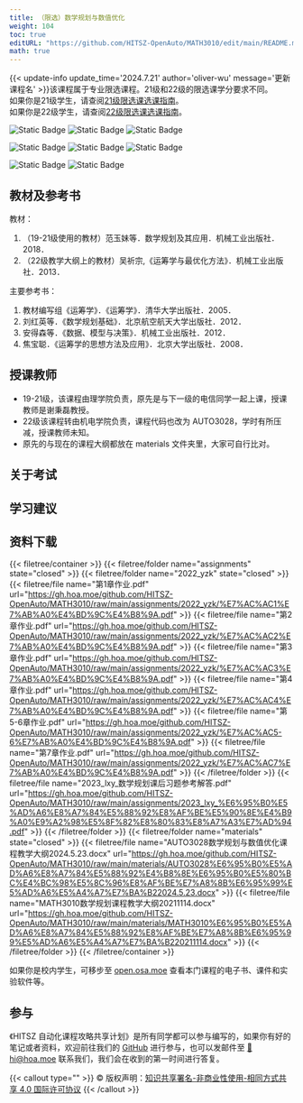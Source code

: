 ```yaml
---
title: （限选）数学规划与数值优化
weight: 104
toc: true
editURL: "https://github.com/HITSZ-OpenAuto/MATH3010/edit/main/README.md"
math: true
---
```

{{< update-info update_time='2024.7.21' author='oliver-wu' message='更新课程名' >}}该课程属于专业限选课程。21级和22级的限选课学分要求不同。
<br>
如果你是21级学生，请查阅[21级限选课选课指南](https://hoa.moe/blog/distributive-guidance-for-21/)。
<br>
如果你是22级学生，请查阅[22级限选课选课指南](https://hoa.moe/blog/distributive-guidance-for-22/)。

![Static Badge](https://img.shields.io/badge/%E8%80%83%E6%9F%A5%E8%AF%BE-green)
![Static Badge](https://img.shields.io/badge/%E5%AD%A6%E5%88%86（21级及之前）-3-moccasin) ![Static Badge](https://img.shields.io/badge/%E5%AD%A6%E5%88%86（22级）-2-moccasin)

![Static Badge](https://img.shields.io/badge/%E6%88%90%E7%BB%A9%E6%9E%84%E6%88%90（21级）-gold)
![Static Badge](https://img.shields.io/badge/%E4%BD%9C%E4%B8%9A-30%25-wheat)
![Static Badge](https://img.shields.io/badge/%E6%9C%9F%E6%9C%AB%E8%80%83%E8%AF%95-70%25-wheat)

![Static Badge](https://img.shields.io/badge/总学时（22级）-32-gold)
![Static Badge](https://img.shields.io/badge/讲课-32-wheat)

## 教材及参考书

教材：

1. （19-21级使用的教材）范玉妹等．数学规划及其应用．机械工业出版社．2018．
2. （22级教学大纲上的教材）吴祈宗,《运筹学与最优化方法》．机械工业出版社．2013．

主要参考书：

1. 教材编写组《运筹学》．《运筹学》．清华大学出版社．2005．
2. 刘红英等．《数学规划基础》．北京航空航天大学出版社．2012．
3. 安得森等．《数据、模型与决策》．机械工业出版社．2012．
4. 焦宝聪．《运筹学的思想方法及应用》．北京大学出版社．2008．

## 授课教师

- 19-21级，该课程由理学院负责，原先是与下一级的电信同学一起上课，授课教师是谢秉磊教授。
- 22级该课程转由机电学院负责，课程代码也改为 AUTO3028，学时有所压减，授课教师未知。
- 原先的与现在的课程大纲都放在 materials 文件夹里，大家可自行比对。

## 关于考试

## 学习建议

## 资料下载

{{< filetree/container >}}
  {{< filetree/folder name="assignments" state="closed" >}}
  {{< filetree/folder name="2022_yzk" state="closed" >}}
    {{< filetree/file name="第1章作业.pdf" url="https://gh.hoa.moe/github.com/HITSZ-OpenAuto/MATH3010/raw/main/assignments/2022_yzk/%E7%AC%AC1%E7%AB%A0%E4%BD%9C%E4%B8%9A.pdf" >}}
    {{< filetree/file name="第2章作业.pdf" url="https://gh.hoa.moe/github.com/HITSZ-OpenAuto/MATH3010/raw/main/assignments/2022_yzk/%E7%AC%AC2%E7%AB%A0%E4%BD%9C%E4%B8%9A.pdf" >}}
    {{< filetree/file name="第3章作业.pdf" url="https://gh.hoa.moe/github.com/HITSZ-OpenAuto/MATH3010/raw/main/assignments/2022_yzk/%E7%AC%AC3%E7%AB%A0%E4%BD%9C%E4%B8%9A.pdf" >}}
    {{< filetree/file name="第4章作业.pdf" url="https://gh.hoa.moe/github.com/HITSZ-OpenAuto/MATH3010/raw/main/assignments/2022_yzk/%E7%AC%AC4%E7%AB%A0%E4%BD%9C%E4%B8%9A.pdf" >}}
    {{< filetree/file name="第5-6章作业.pdf" url="https://gh.hoa.moe/github.com/HITSZ-OpenAuto/MATH3010/raw/main/assignments/2022_yzk/%E7%AC%AC5-6%E7%AB%A0%E4%BD%9C%E4%B8%9A.pdf" >}}
    {{< filetree/file name="第7章作业.pdf" url="https://gh.hoa.moe/github.com/HITSZ-OpenAuto/MATH3010/raw/main/assignments/2022_yzk/%E7%AC%AC7%E7%AB%A0%E4%BD%9C%E4%B8%9A.pdf" >}}
  {{< /filetree/folder >}}
    {{< filetree/file name="2023_lxy_数学规划课后习题参考解答.pdf" url="https://gh.hoa.moe/github.com/HITSZ-OpenAuto/MATH3010/raw/main/assignments/2023_lxy_%E6%95%B0%E5%AD%A6%E8%A7%84%E5%88%92%E8%AF%BE%E5%90%8E%E4%B9%A0%E9%A2%98%E5%8F%82%E8%80%83%E8%A7%A3%E7%AD%94.pdf" >}}
  {{< /filetree/folder >}}
  {{< filetree/folder name="materials" state="closed" >}}
    {{< filetree/file name="AUTO3028数学规划与数值优化课程教学大纲2024.5.23.docx" url="https://gh.hoa.moe/github.com/HITSZ-OpenAuto/MATH3010/raw/main/materials/AUTO3028%E6%95%B0%E5%AD%A6%E8%A7%84%E5%88%92%E4%B8%8E%E6%95%B0%E5%80%BC%E4%BC%98%E5%8C%96%E8%AF%BE%E7%A8%8B%E6%95%99%E5%AD%A6%E5%A4%A7%E7%BA%B22024.5.23.docx" >}}
    {{< filetree/file name="MATH3010数学规划课程教学大纲20211114.docx" url="https://gh.hoa.moe/github.com/HITSZ-OpenAuto/MATH3010/raw/main/materials/MATH3010%E6%95%B0%E5%AD%A6%E8%A7%84%E5%88%92%E8%AF%BE%E7%A8%8B%E6%95%99%E5%AD%A6%E5%A4%A7%E7%BA%B220211114.docx" >}}
  {{< /filetree/folder >}}
{{< /filetree/container >}}

如果你是校内学生，可移步至 <a href='https://open.osa.moe/openauto/MATH3010'>open.osa.moe</a> 查看本门课程的电子书、课件和实验软件等。

## 参与

《HITSZ 自动化课程攻略共享计划》是所有同学都可以参与编写的，如果你有好的笔记或者资料，欢迎前往我们的 [GitHub](https://github.com/HITSZ-OpenAuto) 进行参与，也可以发邮件至 [📮hi@hoa.moe](mailto:hi@hoa.moe) 联系我们，我们会在收到的第一时间进行答复。

{{< callout type="" >}}
  © 版权声明：[知识共享署名-非商业性使用-相同方式共享 4.0 国际许可协议](https://creativecommons.org/licenses/by-nc-sa/4.0/)
{{< /callout >}}
